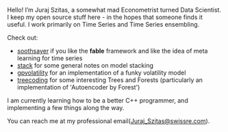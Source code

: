 Hello! I’m Juraj Szitas, a somewhat mad Econometrist turned Data Scientist. I keep my open source stuff here - in the hopes that someone finds it useful. 
I work primarily on Time Series and Time Series ensembling. 

Check out: 
 + [soothsayer](https://github.com/JSzitas/soothsayer) if you like the **fable** framework and like the idea of meta learning for time series 
 + [stack](https://github.com/JSzitas/stack) for some general notes on model stacking
 + [gpvolatility](https://github.com/JSzitas/gpvolatility) for an implementation of a funky volatility model
 + [treecoding](https://github.com/JSzitas/treecoding) for some interesting Trees and Forests (particularly an implementation of 'Autoencoder by Forest')

I am currently learning how to be a better C++ programmer, and implementing a few things along the way.

You can reach me at my professional email(Juraj_Szitas@swissre.com).
